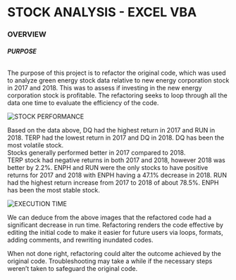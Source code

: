 # **STOCK ANALYSIS - EXCEL VBA**



### **OVERVIEW**


###### **_PURPOSE_**

The purpose of this project is to refactor the original code, which was used to analyze green energy stock data relative to new energy corporation stock in 2017 and 2018. This was to assess if investing in the new energy corporation stock is profitable. The refactoring seeks to loop through all the data one time to evaluate the efficiency of the code.   




![STOCK PERFORMANCE](https://user-images.githubusercontent.com/102786356/164883980-d66b80c2-143a-49a3-83ba-ff08653d5a67.png)

Based on the data above, DQ had the highest return in 2017 and RUN in 2018. TERP had the lowest return in 2017 and DQ in 2018. DQ has been the most volatile stock.  
Stocks generally performed better in 2017 compared to 2018.  
TERP stock had negative returns in both 2017 and 2018, however 2018 was better by 2.2%. 
ENPH and RUN were the only stocks to have positive returns for 2017 and 2018 with ENPH having a 47.1% decrease in 2018. RUN had the highest return increase from 2017 to 2018 of about 78.5%. 
ENPH has been the most stable stock.   



![EXECUTION TIME](https://user-images.githubusercontent.com/102786356/164884117-c4e156eb-eae2-4ad8-8401-d683bcc31a70.png)

We can deduce from the above images that the refactored code had a significant decrease in run time. Refactoring renders the code effective by editing the initial code to make it easier for future users via loops, formats, adding comments, and rewriting inundated codes. 

When not done right, refactoring could alter the outcome achieved by the original code. Troubleshooting may take a while if the necessary steps weren’t taken to safeguard the original code.

